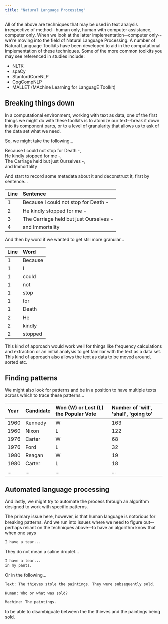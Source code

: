 ```yaml
---
title: "Natural Language Processing"
---
```


All of the above are techniques that may be used in text analysis irrespective of method--human only, human with computer assistance, computer only. When we look at the latter implementation--computer only--we're moving into the field of Natural Language Processing. A number of Natural Language Toolkits have been developed to aid in the computational implementation of these techniques. Some of the more common toolkits you may see referenced in studies include:

* NLTK
* spaCy
* StanfordCoreNLP
* CogCompNLP
* MALLET (MAchine Learning for LanguagE Toolkit)

## Breaking things down

In a computational environment, working with text as data, one of the first things we might do with these toolkits is to atomize our text--break it down into its component parts, or to a level of granularity that allows us to ask of the data set what we need.

So, we might take the following...

<div class = "doc">
Because I could not stop for Death -,<br />
He kindly stopped for me -,<br />
The Carriage held but just Ourselves -,<br />
and Immortality
</div>

And start to record some metadata about it and deconstruct it, first by sentence...

| Line | Sentence |
| :--- | :--- |
| 1 | Because I could not stop for Death - |
| 2 | He kindly stopped for me - |
| 3 | The Carriage held but just Ourselves - |
| 4 | and Immortality |

And then by word if we wanted to get still more granular...

| Line | Word |
| :--- | :--- |
| 1 | Because |
| 1 | I |
| 1 | could|
| 1 | not |
| 1 | stop |
| 1 | for |
| 1 | Death |
| 2 | He |
| 2 | kindly |
| 2 | stopped |

This kind of approach would work well for things like frequency calculations and extraction or an initial analysis to get familiar with the text as a data set. This kind of approach also allows the text as data to be moved around, sorted etc.

## Finding patterns

We might also look for patterns and be in a position to have multiple texts across which to trace these patterns...

| Year | Candidate | Won (W) or Lost (L) the Popular Vote | Number of 'will', 'shall', 'going to' |
| :--- | :--- | :--- | :--- |
| 1960	| Kennedy	| W	| 163
| 1960	| Nixon	| L	| 122
| 1976	| Carter	| W	| 68
| 1976	| Ford	| L	| 32
| 1980	| Reagan	| W	| 19
| 1980	| Carter	| L	| 18
| ...	| ...	| ...	| ...

## Automated language processing

And lastly, we might try to automate the process through an algorithm designed to work with specific patterns.

The primary issue here, however, is that human language is notorious for breaking patterns. And we run into issues where we need to figure out--perhaps reliant on the techniques above--to have an algorithm know that when one says

```html
I have a tear...
```

They do not mean a saline droplet...

```html
I have a tear...
in my pants.
```

Or in the following...

```html
Text: The thieves stole the paintings. They were subsequently sold.

Human: Who or what was sold?

Machine: The paintings.
```

to be able to disambiguate between the the thieves and the paintings being sold.
